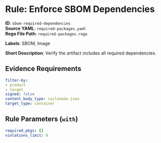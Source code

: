 # Rule: Enforce SBOM Dependencies

**ID**: `sbom-required-dependencies`  
**Source YAML**: `required-packages.yaml`  
**Rego File Path**: `required-packages.rego`  

**Labels**: SBOM, Image

**Short Description**: Verify the artifact includes all required dependencies.

## Evidence Requirements

```yaml
filter-by:
- product
- target
signed: false
content_body_type: cyclonedx-json
target_type: container
```
## Rule Parameters (`with`)

```yaml
required_pkgs: []
violations_limit: 0
```
